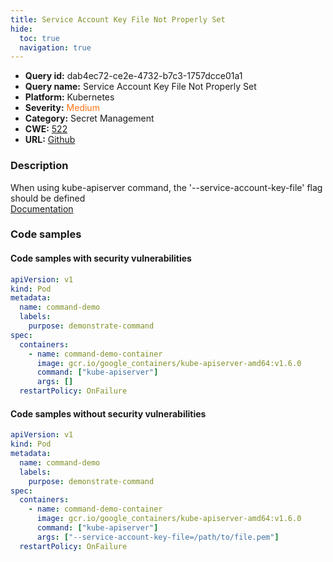 ```yaml
---
title: Service Account Key File Not Properly Set
hide:
  toc: true
  navigation: true
---
```


<style>
  .highlight .hll {
    background-color: #ff171742;
  }
  .md-content {
    max-width: 1100px;
    margin: 0 auto;
  }
</style>

-   **Query id:** dab4ec72-ce2e-4732-b7c3-1757dcce01a1
-   **Query name:** Service Account Key File Not Properly Set
-   **Platform:** Kubernetes
-   **Severity:** <span style="color:#ff7213">Medium</span>
-   **Category:** Secret Management
-   **CWE:** <a href="https://cwe.mitre.org/data/definitions/522.html" onclick="newWindowOpenerSafe(event, 'https://cwe.mitre.org/data/definitions/522.html')">522</a>
-   **URL:** [Github](https://github.com/Checkmarx/kics/tree/master/assets/queries/k8s/service_account_key_file_not_properly_set)

### Description
When using kube-apiserver command, the '--service-account-key-file' flag should be defined<br>
[Documentation](https://kubernetes.io/docs/reference/command-line-tools-reference/kube-apiserver/)

### Code samples
#### Code samples with security vulnerabilities
```yaml title="Positive test num. 1 - yaml file" hl_lines="11"
apiVersion: v1
kind: Pod
metadata:
  name: command-demo
  labels:
    purpose: demonstrate-command
spec:
  containers:
    - name: command-demo-container
      image: gcr.io/google_containers/kube-apiserver-amd64:v1.6.0
      command: ["kube-apiserver"]
      args: []
  restartPolicy: OnFailure

```


#### Code samples without security vulnerabilities
```yaml title="Negative test num. 1 - yaml file"
apiVersion: v1
kind: Pod
metadata:
  name: command-demo
  labels:
    purpose: demonstrate-command
spec:
  containers:
    - name: command-demo-container
      image: gcr.io/google_containers/kube-apiserver-amd64:v1.6.0
      command: ["kube-apiserver"]
      args: ["--service-account-key-file=/path/to/file.pem"]
  restartPolicy: OnFailure

```
